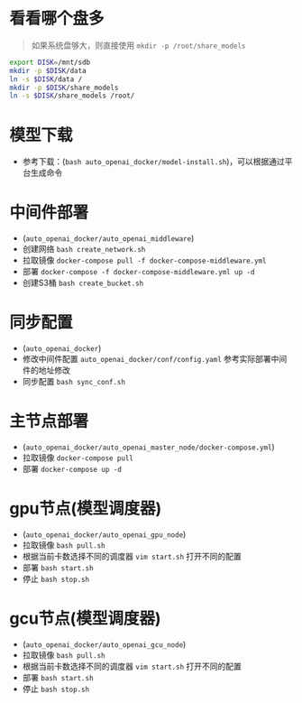 # 看看哪个盘多
> 如果系统盘够大，则直接使用 `mkdir -p /root/share_models`
```bash
export DISK=/mnt/sdb
mkdir -p $DISK/data
ln -s $DISK/data /
mkdir -p $DISK/share_models
ln -s $DISK/share_models /root/ 
```

# 模型下载
- 参考下载：(`bash auto_openai_docker/model-install.sh`)，可以根据通过平台生成命令


# 中间件部署
- (`auto_openai_docker/auto_openai_middleware`)
- 创建网络 `bash create_network.sh`
- 拉取镜像 `docker-compose pull -f docker-compose-middleware.yml`
- 部署 `docker-compose -f docker-compose-middleware.yml up -d`
- 创建S3桶 `bash create_bucket.sh`

# 同步配置
- (`auto_openai_docker`)
- 修改中间件配置 `auto_openai_docker/conf/config.yaml` 参考实际部署中间件的地址修改
- 同步配置 `bash sync_conf.sh`

# 主节点部署
- (`auto_openai_docker/auto_openai_master_node/docker-compose.yml`)
- 拉取镜像 `docker-compose pull`
- 部署 `docker-compose up -d`

# gpu节点(模型调度器)
- (`auto_openai_docker/auto_openai_gpu_node`)
- 拉取镜像 `bash pull.sh`
- 根据当前卡数选择不同的调度器 `vim start.sh` 打开不同的配置
- 部署 `bash start.sh`
- 停止 `bash stop.sh`

# gcu节点(模型调度器)
- (`auto_openai_docker/auto_openai_gcu_node`)
- 拉取镜像 `bash pull.sh`
- 根据当前卡数选择不同的调度器 `vim start.sh` 打开不同的配置
- 部署 `bash start.sh`
- 停止 `bash stop.sh`
